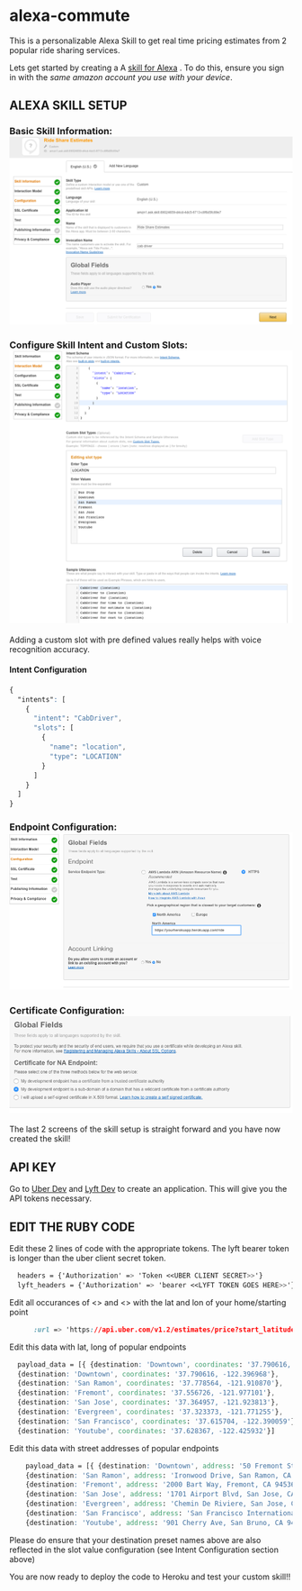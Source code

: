 # alexa-commute

This is a personalizable Alexa Skill to get real time pricing estimates from 2 popular ride sharing services. 

Lets get started by creating a A [skill for Alexa](https://developer.amazon.com/alexa "skill for Alexa") . To do this, ensure you sign in with the *same amazon account you use with your device*.

## ALEXA SKILL SETUP

### Basic Skill Information: ![Alt](/public/alexa1.png "Basic Skill Information") 

### Configure Skill Intent and Custom Slots: ![Alt](/public/alexa2.png "Configure Skill Intent and Custom Slots") 

Adding a custom slot with pre defined values really helps with voice recognition accuracy.

#### Intent Configuration  
  
```css
{
  "intents": [
    {
      "intent": "CabDriver",
      "slots": [
        {
          "name": "location",
          "type": "LOCATION"
        }
      ]
    }
  ]
}
```



### Endpoint Configuration: ![Alt](/public/alexa3.png "Endpoint") 

### Certificate Configuration: ![Alt](/public/alexa4.png "Certificate") 

The last 2 screens of the skill setup is straight forward and you have now created the skill! 

## API KEY
Go to [Uber Dev](https://developer.uber.com/ "UBER")  and [Lyft Dev](https://www.lyft.com/developers "LYFT") to create an application. This will give you the API tokens necessary.

## EDIT THE RUBY CODE


Edit these 2 lines of code with the appropriate tokens. The lyft bearer token is longer than the uber client secret token.

```css
  headers = {'Authorization' => 'Token <<UBER CLIENT SECRET>>'}
  lyft_headers = {'Authorization' => 'bearer <<LYFT TOKEN GOES HERE>>'}
```

Edit all occurances of <<REPLACE WITH HOME LAT>> and <<REPLACE WITH HOME LON>> with the lat and lon of your home/starting point

```css
      :url => 'https://api.uber.com/v1.2/estimates/price?start_latitude=<<REPLACE WITH HOME LAT>>&start_longitude=<<REPLACE WITH HOME LON>>&end_latitude='+ end_latitude + '&end_longitude=' + end_longitude,
```

Edit this data with lat, long of  popular endpoints

```css
  payload_data = [{ {destination: 'Downtown', coordinates: '37.790616, -122.396968'},
  {destination: 'Downtown', coordinates: '37.790616, -122.396968'},
  {destination: 'San Ramon', coordinates: '37.778564, -121.910870'},
  {destination: 'Fremont', coordinates: '37.556726, -121.977101'},
  {destination: 'San Jose', coordinates: '37.364957, -121.923813'},
  {destination: 'Evergreen', coordinates: '37.323373, -121.771255'},
  {destination: 'San Francisco', coordinates: '37.615704, -122.390059'},
  {destination: 'Youtube', coordinates: '37.628367, -122.425932'}]
```

Edit this data with street addresses  of  popular endpoints

```css
    payload_data = [{ {destination: 'Downtown', address: '50 Fremont Street, San Francisco, CA'},
    {destination: 'San Ramon', address: 'Ironwood Drive, San Ramon, CA'},
    {destination: 'Fremont', address: '2000 Bart Way, Fremont, CA 94536'},
    {destination: 'San Jose', address: '1701 Airport Blvd, San Jose, CA 95110'},
    {destination: 'Evergreen', address: 'Chemin De Riviere, San Jose, CA 95148'},
    {destination: 'San Francisco', address: 'San Francisco International Airport, San Francisco, CA 94128'},
    {destination: 'Youtube', address: '901 Cherry Ave, San Bruno, CA 94066'}]
```

Please do ensure that your destination preset names above are also reflected in the slot value configuration (see Intent Configuration  section above)

You are now ready to deploy the code to Heroku and test your custom skill!!

